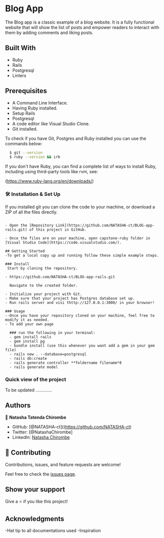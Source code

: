 # Blog App

The Blog app is a classic example of a blog website. It is a fully functional website that will show the list of posts and empower readers to interact with them by adding comments and liking posts.

## Built With

- Ruby
- Rails
- Postgresql
- Linters

## Prerequisites

- A Command Line Interface.
- Having Ruby installed.
- Setup Rails
- Postgresql
- A code editor like Visual Studio Clone.
- Git installed.

To check if you have Git, Postgres and Ruby installed you can use the commands below:

 ```sh
   $ git --version
   $ ruby --version && irb
   ```
If you don't have Ruby, you can find a complete list of ways to install Ruby, including using third-party tools like rvm, see:

(https://www.ruby-lang.org/en/downloads/)
### 🛠 Installation & Set Up

If you installed git you can clone the code to your machine, or download a ZIP of all the files directly.
```

- Open the [Repository Link](https://github.com/NATASHA-ct/BLOG-app-rails.git) of this project in GitHub.

- Once the files are on your machine, open capstone-ruby folder in [Visual Studio Code](https://code.visualstudio.com/).

## Getting Started
-To get a local copy up and running follow these simple example steps.

### Install
 Start by cloning the repository.
 
- https://github.com/NATASHA-ct/BLOG-app-rails.git

  Navigate to the created folder.

- Initialize your project with Git.
- Make sure that your project has Postgres database set up.
- Run rails server and visi thttp://127.0.0.1:3000/ in your browser!

### Usage
--Once you have your repository cloned on your machine, feel free to modify it as needed.
- To add your own page

  ### run the following in your terminal:
  - gem install rails
  - gem install pg
  - bundle install (use this whenever you want add a gem in your gem file)
  - rails new . --database=postgresql
  - rails db:create
  - rails generate controller **foldername filename*8
  - rails generate model
  ```

### Quick view of the project
To be updated .............

## Authors
👤 **Natasha Tatenda Chirombe**

- GitHub: [@NATASHA-ct]((https://github.com/NATASHA-ct)
- Twitter: [@NatashaChirombe]
- LinkedIn: [Natasha Chirombe](linkedin.com/in/natasha-chirombe-1531aa17b)

## 🤝 Contributing

Contributions, issues, and feature requests are welcome!

Feel free to check the [issues page](../../issues/).

## Show your support

Give a ⭐️ if you like this project!

## Acknowledgments

-Hat tip to all documentations used
-Inspiration 
